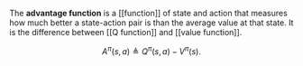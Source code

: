 The **advantage function** is a [[function]] of state and action that measures how much better a state-action pair is than the average value at that state. It is the difference between [[Q function]] and [[value function]].

$$
A^\pi(s, a) \triangleq Q^\pi(s, a) - V^\pi(s).
$$